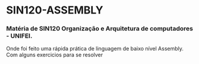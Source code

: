# SIN120-ASSEMBLY

### Matéria de SIN120 Organização e Arquitetura de computadores - UNIFEI. 
Onde foi feito uma rápida prática de linguagem de baixo nível Assembly. Com alguns exercicios para se resolver
